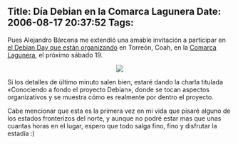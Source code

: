 Title: Día Debian en la Comarca Lagunera
Date: 2006-08-17 20:37:52
Tags: 
---
<p>Pues Alejandro Bárcena me extendió una amable invitación a participar en <a target="_blank" href="http://wiki.debian.org/debiandayLaLaguna">el Debian Day que están organizando</a> en Torreón, Coah, en la <a target="_blank" href="http://en.wikipedia.org/wiki/Comarca_Lagunera">Comarca Lagunera</a>, el próximo sábado 19.
</p>
<p align="center"><a target="_blank" href="http://wiki.debian.org/debiandayLaLaguna"><img src="http://www.gulag.org.mx/img/diadebian.jpg"/></a></p>
<p>
Si los detalles de último minuto salen bien, estaré dando la charla titulada «Conociendo a fondo el proyecto Debian», donde se tocan aspectos organizativos y se muestra cómo es realmente por dentro el proyecto.

Cabe mencionar que esta es la primera vez en mi vida que pisaré alguno de los estados fronterizos del norte, y aunque no podré estar mas que unas cuantas horas en el lugar, espero que todo salga fino, fino y disfrutar la estadía :) </p>
